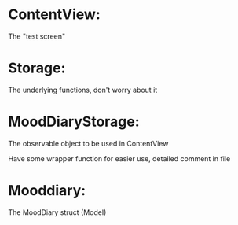 # ContentView:
The "test screen"


# Storage:
The underlying functions, don't worry about it


# MoodDiaryStorage:
The observable object to be used in ContentView

Have some wrapper function for easier use, detailed comment in file


# Mooddiary:
The MoodDiary struct (Model)